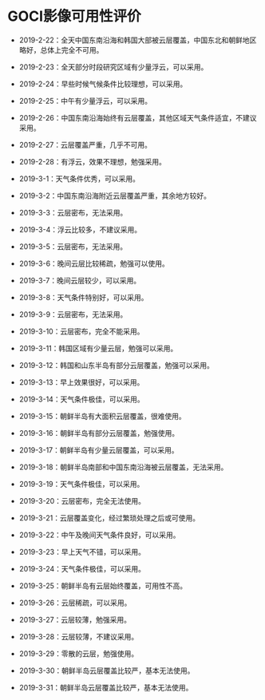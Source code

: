 # GOCI影像可用性评价

+ 2019-2-22：全天中国东南沿海和韩国大部被云层覆盖，中国东北和朝鲜地区略好，总体上完全不可用。

+ 2019-2-23：全天部分时段研究区域有少量浮云，可以采用。

+ 2019-2-24：早些时候气候条件比较理想，可以采用。

+ 2019-2-25：中午有少量浮云，可以采用。

+ 2019-2-26：中国东南沿海始终有云层覆盖，其他区域天气条件适宜，不建议采用。

+ 2019-2-27：云层覆盖严重，几乎不可用。

+ 2019-2-28：有浮云，效果不理想，勉强采用。

+ 2019-3-1：天气条件优秀，可以采用。

+ 2019-3-2：中国东南沿海附近云层覆盖严重，其余地方较好。

+ 2019-3-3：云层密布，无法采用。

+ 2019-3-4：浮云比较多，不建议采用。

+ 2019-3-5：云层密布，无法采用。

+ 2019-3-6：晚间云层比较稀疏，勉强可以使用。

+ 2019-3-7：晚间云层较少，可以采用。

+ 2019-3-8：天气条件特别好，可以采用。

+ 2019-3-9：云层密布，无法采用。

+ 2019-3-10：云层密布，完全不能采用。

+ 2019-3-11：韩国区域有少量云层，勉强可以采用。

+ 2019-3-12：韩国和山东半岛有部分云层覆盖，勉强可以采用。

+ 2019-3-13：早上效果很好，可以采用。

+ 2019-3-14：天气条件极佳，可以采用。

+ 2019-3-15：朝鲜半岛有大面积云层覆盖，很难使用。

+ 2019-3-16：朝鲜半岛有部分云层覆盖，勉强使用。

+ 2019-3-17：朝鲜半岛有少量云层覆盖，可以采用。

+ 2019-3-18：朝鲜半岛南部和中国东南沿海被云层覆盖，无法采用。

+ 2019-3-19：天气条件极佳，可以采用。

+ 2019-3-20：云层密布，完全无法使用。

+ 2019-3-21：云层覆盖变化，经过繁琐处理之后或可使用。

+ 2019-3-22：中午及晚间天气条件良好，可以采用。

+ 2019-3-23：早上天气不错，可以采用。

+ 2019-3-24：天气条件极佳，可以采用。

+ 2019-3-25：朝鲜半岛有云层始终覆盖，可用性不高。

+ 2019-3-26：云层稀疏，可以采用。

+ 2019-3-27：云层较薄，勉强采用。

+ 2019-3-28：云层较薄，不建议采用。

+ 2019-3-29：零散的云层，勉强使用。

+ 2019-3-30：朝鲜半岛云层覆盖比较严，基本无法使用。

+ 2019-3-31：朝鲜半岛云层覆盖比较严，基本无法使用。


